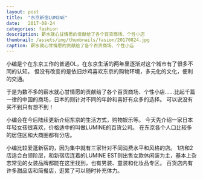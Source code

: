 ```yaml
---
layout: post
title:  "东京新宿LUMINE"
date:   2017-08-24
categories: fashion
description: 薪水就心甘情愿的贡献给了各个百货商场、个性小店
thumbnail: /assets/img/thumbnails/fasion/20170824.jpg
caption: 薪水就心甘情愿的贡献给了各个百货商场、个性小店
---
```


小编是个在东京工作的普通OL，在东京生活的两年里逐渐对这个城市有了很多不同的认知。
但没有改变的是依旧炒鸡喜欢东京的购物环境，多元化的文化，便利的交通。

于是为数不多的薪水就心甘情愿的贡献给了各个百货商场、个性小店……比起千篇一律的中国的商场，日本的则针对不同的年龄和喜好有众多的选择。
可以说没有买不到只有想不到！

小编会在今后陆续更新介绍东京的生活方式，购物娱乐等。
今天先介绍一家日本年轻女孩很喜欢，价格适中的叫做LUMINE的百货公司。
在东京各个人口比较多的居住区和大商圈都有分店。

小编比较爱逛新宿的，因为集中就有三家针对不同消费水平和风格的店。
1店和2店适合白领阶层，和新宿店连着的LUMINE EST则出售女款休闲装为主，基本上杂志常见的女装品牌都能在这里找到，也有男装、童装和化妆品专区。
百货店内有许多甜品店和简餐店，逛累了可以随时补充体力。